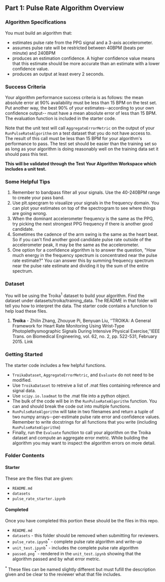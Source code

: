 ## Part 1: Pulse Rate Algorithm Overview

### Algorithm Specifications
You must build an algorithm that:
  * estimates pulse rate from the PPG signal and a 3-axis accelerometer.
  * assumes pulse rate will be restricted between 40BPM (beats per minute) and 240BPM
  * produces an estimation confidence. A higher confidence value means that this estimate should be more accurate than an estimate with a lower confidence value.
  * produces an output at least every 2 seconds.  

### Success Criteria
Your algorithm performance success criteria is as follows: the mean absolute error at 90% availability must be less than 15 BPM on the test set.  Put another way, the best 90% of your estimates--according to your own confidence output-- must have a mean absolute error of less than 15 BPM. The evaluation function is included in the starter code.

Note that the unit test will call `AggregateErrorMetric` on the output of your `RunPulseRateAlgorithm` on a test dataset that you do not have access to. The result of this call must be less than 15 BPM for your algorithm's performance to pass. The test set should be easier than the training set so as long as your algorithm is doing reasonably well on the training data set it should pass this test.

**This will be validated through the Test Your Algorithm Workspace which includes a unit test.**

### Some Helpful Tips
  1. Remember to bandpass filter all your signals. Use the 40-240BPM range to create your pass band.
  2. Use plt.specgram to visualize your signals in the frequency domain. You can plot your estimates on top of the spectrogram to see where things are going wrong.
  3. When the dominant accelerometer frequency is the same as the PPG, try picking the next strongest PPG frequency if there is another good candidate.
  4. Sometimes the cadence of the arm swing is the same as the heart beat. So if you can't find another good candidate pulse rate outside of the accelerometer peak, it may be the same as the accelerometer.
  5. One option for a confidence algorithm is to answer the question, "How much energy in the frequency spectrum is concentrated near the pulse rate estimate?" You can answer this by summing frequency spectrum near the pulse rate estimate and dividing it by the sum of the entire spectrum.
  
### Dataset
You will be using the Troika<sup>1</sup> dataset to build your algorithm. Find the dataset under datasets/troika/training_data. The README in that folder will tell you how to interpret the data. The starter code contains a function to help load these files.

1. **Troika** - Zhilin Zhang, Zhouyue Pi, Benyuan Liu, ‘‘TROIKA: A General Framework for Heart Rate Monitoring Using Wrist-Type Photoplethysmographic Signals During Intensive Physical Exercise,’’IEEE Trans. on Biomedical Engineering, vol. 62, no. 2, pp. 522-531, February 2015. Link

### Getting Started
The starter code includes a few helpful functions. 
- `TroikaDataset`, `AggregateErrorMetric`, and `Evaluate` do not need to be modified.  
- Use `TroikaDataset` to retreive a list of .mat files containing reference and signal data. 
- Use `scipy.io.loadmat` to the .mat file into a python object. 
- The bulk of the code will be in the `RunPulseRateAlgorithm` function. You can and should break the code out into multiple functions. 
- `RunPulseRateAlgorithm` will take in two filenames and return a tuple of two numpy arrays--per-estimate pulse rate error and confidence values. Remember to write docstrings for all functions that you write (including `RunPulseRateAlgorithm`)
- Finally, run the `Evaluate` function to call your algorithm on the Troika dataset and compute an aggregate error metric. While building the algorithm you may want to inspect the algorithm errors on more detail.

### Folder Contents

#### Starter
These are the files that are given:
- `README.md`
- `datasets`
- `pulse_rate_starter.ipynb`

#### Completed
Once you have completed this portion these should be the files in this repo.
- `README.md`
- `datasets` - this folder should be removed when submitting for reviewers. 
- `pulse_rate.ipynb`<sup>*</sup> - complete pulse rate algorithm and write-up
- `unit_test.ipynb`<sup>*</sup> - includes the complete pulse rate algorithm 
- `passed.png`<sup>*</sup> - rendered in the `unit_test.ipynb` showing that the algorithm passed and by what error metric.


<sup>*</sup> These files can be named slightly different but must fufill the description given and be clear to the reviewer what that file includes.
